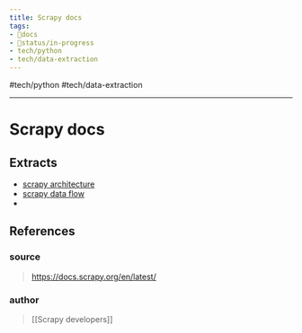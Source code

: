 ```yaml
---
title: Scrapy docs
tags:
- 📖docs
- 🚦status/in-progress
- tech/python
- tech/data-extraction
---
```


#tech/python #tech/data-extraction 

---

# Scrapy docs

## Extracts
- [scrapy architecture](/Extracts/scrapy%20architecture.md)
- [scrapy data flow](/Extracts/scrapy%20data%20flow.md)
- 
## References

### source
>  https://docs.scrapy.org/en/latest/
### author
>  [[Scrapy developers]]
